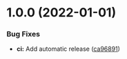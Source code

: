 # 1.0.0 (2022-01-01)


### Bug Fixes

* **ci:** Add automatic release ([ca96891](https://github.com/lahaxearnaud/healthcheck-doctrine/commit/ca968910e8e2a235d5b9423bfd22b85862dd1f02))
